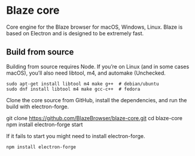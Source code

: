 # Blaze core
Core engine for the Blaze browser for macOS, Windows, Linux. Blaze is based on Electron and is designed to be extremely fast.

## Build from source
Building from source requires Node. If you’re on Linux (and in some cases macOS), you’ll also need libtool, m4, and automake (Unchecked.

```
sudo apt-get install libtool m4 make g++  # debian/ubuntu
sudo dnf install libtool m4 make gcc-c++  # fedora
```

Clone the core source from GitHub, install the dependencies, and run the build with electron-forge.

git clone https://github.com/BlazeBrowser/blaze-core.git
cd blaze-core
npm install
electron-forge start

If it fails to start you might need to install electron-forge.

```
npm install electron-forge
```
